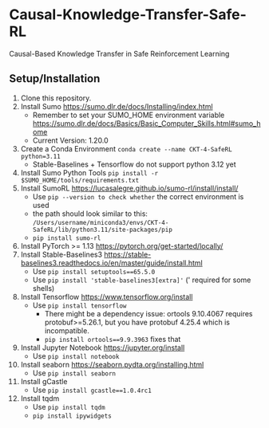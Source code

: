 # Causal-Knowledge-Transfer-Safe-RL
Causal-Based Knowledge Transfer in Safe Reinforcement Learning

## Setup/Installation
1. Clone this repository.
2. Install Sumo https://sumo.dlr.de/docs/Installing/index.html
    * Remember to set your SUMO_HOME environment variable https://sumo.dlr.de/docs/Basics/Basic_Computer_Skills.html#sumo_home
    * Current Version: 1.20.0
3. Create a Conda Environment `conda create --name CKT-4-SafeRL python=3.11`
    * Stable-Baselines + Tensorflow do not support python 3.12 yet
4. Install Sumo Python Tools `pip install -r $SUMO_HOME/tools/requirements.txt`
5. Install SumoRL https://lucasalegre.github.io/sumo-rl/install/install/
    * Use `pip --version to check whether` the correct environment is used
    * the path should look similar to this: `/Users/username/miniconda3/envs/CKT-4-SafeRL/lib/python3.11/site-packages/pip`
    * `pip install sumo-rl`
6. Install PyTorch >= 1.13 https://pytorch.org/get-started/locally/
7. Install Stable-Baselines3 https://stable-baselines3.readthedocs.io/en/master/guide/install.html
    * Use `pip install setuptools==65.5.0`
    * Use `pip install 'stable-baselines3[extra]'` (' required for some shells)
8. Install Tensorflow https://www.tensorflow.org/install
    * Use `pip install tensorflow`
      * There might be a dependency issue: ortools 9.10.4067 requires protobuf>=5.26.1, but you have protobuf 4.25.4 which is incompatible.
      * `pip install ortools==9.9.3963` fixes that
9. Install Jupyter Notebook https://jupyter.org/install
    * Use `pip install notebook`
10. Install seaborn https://seaborn.pydta.org/installing.html
    * Use `pip install seaborn`
11. Install gCastle
    * Use `pip install gcastle==1.0.4rc1`
12. Install tqdm
    * Use `pip install tqdm`
    * `pip install ipywidgets`